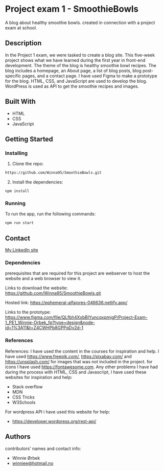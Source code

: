 # Project exam 1 - SmoothieBowls

A blog about healthy smoothie bowls. created in connection with a project exam at school.

## Description

In the Project 1 exam, we were tasked to create a blog site. This five-week project shows what we have learned during the first year in front-end development. The theme of the blog is healthy smoothie bowl recipes. The blog includes a homepage, an About page, a list of blog posts, blog post-specific pages, and a contact page. I have used Figma to make a prototype for the blog. HTML, CSS, and JavaScript are used to develop the blog. WordPress is used as API to get the smoothie recipes and images.

## Built With

- HTML
- CSS
- JavaScript

## Getting Started

### Installing

1. Clone the repo:

```bash
https://github.com/Winna95/SmoothieBowls.git
```

2. Install the dependencies:

```
npm install
```

### Running

To run the app, run the following commands:

```bash
npm run start
```

## Contact

[My LinkedIn site](https://www.linkedin.com/in/winnie-%C3%B8rbek-4382ba183/?originalSubdomain=no)

### Dependencies

prerequisites that are required for this project are webserver to host the website and a web browser to view it.

Links to download the website:
https://github.com/Winna95/SmoothieBowls.git

Hosted link:
https://ephemeral-alfajores-046636.netlify.app/

Links to the prototype:
https://www.figma.com/file/QLfbh4XxbBIYuncqxpmjgP/Project-Exam-1_PE1_Winnie-Orbek_fp?type=design&node-id=1%3A11&t=Z4CWHPb8GPPqDv2d-1

### References

References:
I have used the content in the courses for inspiration and help. I have used https://www.freepik.com/, https://pixabay.com/ and https://unsplash.com/ for images that was not included in the project. for icons I have used https://fontawesome.com. Any other problems I have had during the process with HTML, CSS and Javascript, I have used these websites for inspiration and help:

- Stack overflow
- MDN
- CSS Tricks
- W3Schools

For wordpress API i have used this website for help:
- https://developer.wordpress.org/rest-api/

## Authors

contributors' names and contact info:
- Winnie Ørbek
- winniee@hotmail.no

